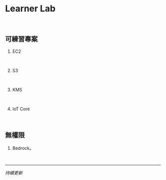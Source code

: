 # Learner Lab

<br>

## 可練習專案

1. EC2

<br>

2. S3

<br>

3. KMS

<br>

4. IoT Core

<br>

## 無權限

1. Bedrock。

<br>

___

_持續更新_